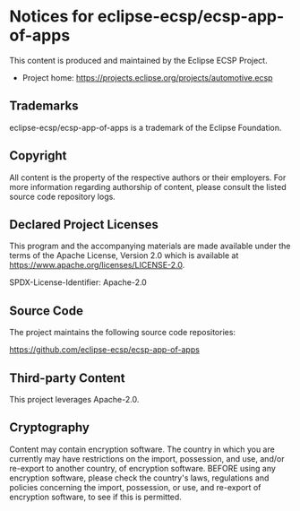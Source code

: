 # Notices for eclipse-ecsp/ecsp-app-of-apps

This content is produced and maintained by the Eclipse ECSP Project.

* Project home: https://projects.eclipse.org/projects/automotive.ecsp

## Trademarks

eclipse-ecsp/ecsp-app-of-apps is a trademark of the Eclipse Foundation.

## Copyright

All content is the property of the respective authors or their employers. For
more information regarding authorship of content, please consult the listed
source code repository logs.

## Declared Project Licenses

This program and the accompanying materials are made available under the terms
of the Apache License, Version 2.0 which is available at
https://www.apache.org/licenses/LICENSE-2.0.

SPDX-License-Identifier: Apache-2.0

## Source Code

The project maintains the following source code repositories:

https://github.com/eclipse-ecsp/ecsp-app-of-apps


## Third-party Content

This project leverages Apache-2.0.


## Cryptography

Content may contain encryption software. The country in which you are currently
may have restrictions on the import, possession, and use, and/or re-export to
another country, of encryption software. BEFORE using any encryption software,
please check the country's laws, regulations and policies concerning the import,
possession, or use, and re-export of encryption software, to see if this is
permitted.